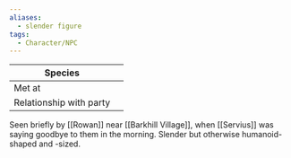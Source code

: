 ```yaml
---
aliases:
  - slender figure
tags:
  - Character/NPC
---
```


| Species                 |     |
| ----------------------- | --- |
| Met at                  |     |
| Relationship with party |     |

Seen briefly by [[Rowan]] near [[Barkhill Village]], when [[Servius]] was saying goodbye to them in the morning.
Slender but otherwise humanoid-shaped and -sized.
